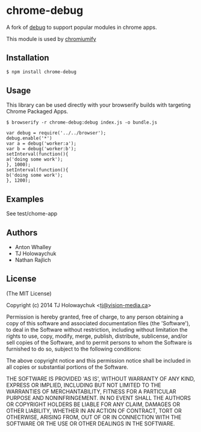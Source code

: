 # chrome-debug
  A fork of [debug](https://github.com/visionmedia/debug) to support popular modules in chrome apps.
  
  This module is used by [chromiumify](https://github.com/chromiumify)
  
## Installation

```bash
$ npm install chrome-debug
```

## Usage 

This library can be used directly with your browserify builds with targeting Chrome Packaged Apps. 

```
$ browserify -r chrome-debug:debug index.js -o bundle.js
```

```
var debug = require('../../browser');
debug.enable('*')
var a = debug('worker:a');
var b = debug('worker:b');
setInterval(function(){
a('doing some work');
}, 1000);
setInterval(function(){
b('doing some work');
}, 1200);
```

## Examples 

See test/chome-app

## Authors
 - Anton Whalley
 - TJ Holowaychuk
 - Nathan Rajlich

## License

(The MIT License)

Copyright (c) 2014 TJ Holowaychuk &lt;tj@vision-media.ca&gt;

Permission is hereby granted, free of charge, to any person obtaining
a copy of this software and associated documentation files (the
'Software'), to deal in the Software without restriction, including
without limitation the rights to use, copy, modify, merge, publish,
distribute, sublicense, and/or sell copies of the Software, and to
permit persons to whom the Software is furnished to do so, subject to
the following conditions:

The above copyright notice and this permission notice shall be
included in all copies or substantial portions of the Software.

THE SOFTWARE IS PROVIDED 'AS IS', WITHOUT WARRANTY OF ANY KIND,
EXPRESS OR IMPLIED, INCLUDING BUT NOT LIMITED TO THE WARRANTIES OF
MERCHANTABILITY, FITNESS FOR A PARTICULAR PURPOSE AND NONINFRINGEMENT.
IN NO EVENT SHALL THE AUTHORS OR COPYRIGHT HOLDERS BE LIABLE FOR ANY
CLAIM, DAMAGES OR OTHER LIABILITY, WHETHER IN AN ACTION OF CONTRACT,
TORT OR OTHERWISE, ARISING FROM, OUT OF OR IN CONNECTION WITH THE
SOFTWARE OR THE USE OR OTHER DEALINGS IN THE SOFTWARE.
